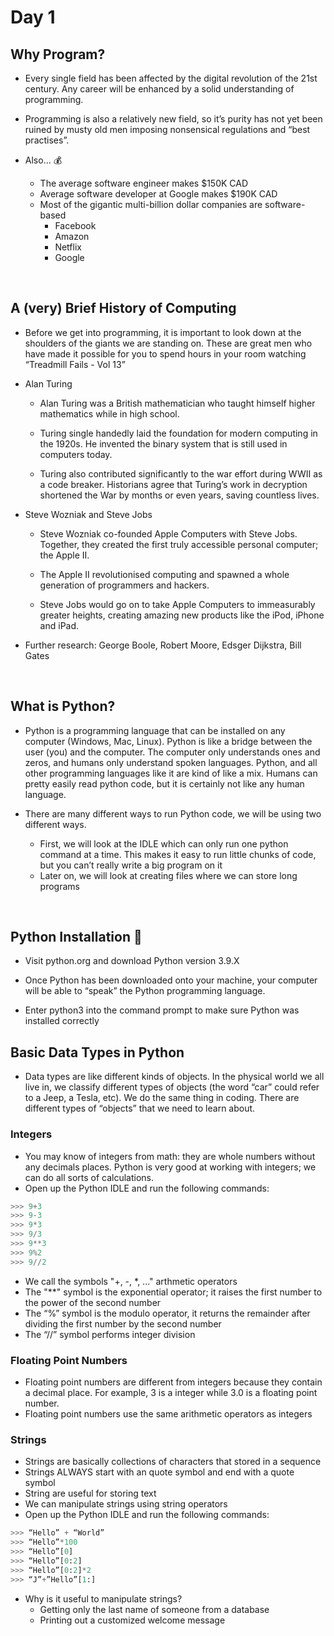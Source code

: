 # Day 1

## Why Program?

- Every single field has been affected by the digital revolution of the 21st century. Any career will be enhanced by a solid 	understanding of programming.

- Programming is also a relatively new field, so it’s purity has not yet been ruined by musty old men imposing nonsensical 	regulations and “best practises”.

- Also… 💰
    - The average software engineer makes $150K CAD
    - Average software developer at Google makes $190K CAD
    - Most of the gigantic multi-billion dollar companies are software-based
        - Facebook
        - Amazon
        - Netflix
        - Google

<br>

## A (very) Brief History of Computing

- Before we get into programming, it is important to look down at the shoulders of the giants we are standing on. These are great 	men who have made it possible for you to spend hours in your room watching “Treadmill Fails - Vol 13”

- Alan Turing

    - Alan Turing was a British mathematician who taught himself higher mathematics while in high school.

    - Turing single handedly laid the foundation for modern computing in the 1920s. He invented the binary system that is still 		used in computers today.

    - Turing also contributed significantly to the war effort during WWII as a code breaker. Historians agree that Turing’s work in 		decryption shortened the War by months or even years, saving countless lives.


- Steve Wozniak and Steve Jobs

    - Steve Wozniak co-founded Apple Computers with Steve Jobs. Together, they created the first truly accessible personal 		computer; the Apple II.

    - The Apple II revolutionised computing and spawned a whole generation of programmers and hackers. 

    - Steve Jobs would go on to take Apple Computers to immeasurably greater heights, creating amazing new products like the 		iPod, iPhone and iPad. 

- Further research: George Boole, Robert Moore, Edsger Dijkstra, Bill Gates

<br>

## What is Python?

- Python is a programming language that can be installed on any computer (Windows, Mac, Linux). Python is like a bridge between 	the user (you) and the computer. The computer only understands ones and zeros, and humans only understand spoken languages. 	Python, and all other programming languages like it are kind of like a mix. Humans can pretty easily read python code, but it is 	certainly not like any human language. 

- There are many different ways to run Python code, we will be using two different ways.
    - First, we will look at the IDLE which can only run one python command at a time. This makes it easy to run little chunks of 		code, but you can’t really write a big program on it
    - Later on, we will look at creating files where we can store long programs

<br>

## Python Installation 🐍

- Visit python.org and download Python version 3.9.X

- Once Python has been downloaded onto your machine, your computer will be able to “speak” the Python programming language. 

- Enter python3 into the command prompt to make sure Python was installed correctly

## Basic Data Types in Python 

- Data types are like different kinds of objects. In the physical world we all live in, we classify different types of objects (the word 	“car” could refer to a Jeep, a Tesla, etc). We do the same thing in coding. There are different types of “objects” that we need to 	learn about.


### Integers
- You may know of integers from math: they are whole numbers without any decimals places. Python is very good at working 		with integers; we can do all sorts of calculations. 
- Open up the Python IDLE and run the following commands:

```python
>>> 9+3
>>> 9-3
>>> 9*3
>>> 9/3
>>> 9**3
>>> 9%2
>>> 9//2
```

- We call the symbols "+, -, *, ..." arthmetic operators
- The "**" symbol is the exponential operator; it raises the first number to the power of the second number
- The “%” symbol is the modulo operator, it returns the remainder after dividing the first number by the second number
- The “//” symbol performs integer division

### Floating Point Numbers
- Floating point numbers are different from integers because they contain a decimal place. For example, 3 is a integer while 		3.0 is a floating point number.
- Floating point numbers use the same arithmetic operators as integers

### Strings
- Strings are basically collections of characters that stored in a sequence
- Strings ALWAYS start with an quote symbol and end with a quote symbol
- String are useful for storing text
- We can manipulate strings using string operators
- Open up the Python IDLE and run the following commands:

```python
>>> “Hello” + “World”
>>> “Hello”*100
>>> “Hello”[0]
>>> “Hello”[0:2]
>>> “Hello”[0:2]*2
>>> “J”+”Hello”[1:]
```

- Why is it useful to manipulate strings? 
    - Getting only the last name of someone from a database
    - Printing out a customized welcome message

